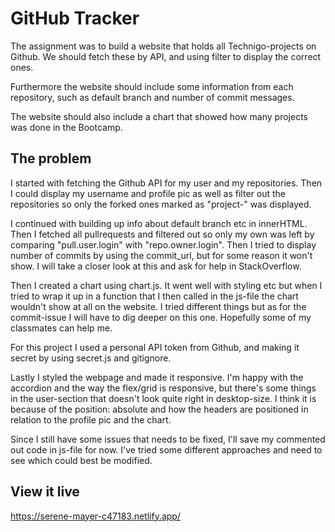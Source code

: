 # GitHub Tracker

The assignment was to build a website that holds all Technigo-projects on Github. We should fetch these by API, and using filter to display the correct ones. 

Furthermore the website should include some information from each repository, such as default branch and number of commit messages. 

The website should also include a chart that showed how many projects was done in the Bootcamp.

## The problem

I started with fetching the Github API for my user and my repositories. Then I could display my username and profile pic as well as filter out the repositories so only the forked ones marked as "project-" was displayed.

I continued with building up info about default branch etc in innerHTML. Then I fetched all pullrequests and filtered out so only my own was left by comparing "pull.user.login" with "repo.owner.login". Then I tried to display number of commits by using the commit_url, but for some reason it won't show. I will take a closer look at this and ask for help in StackOverflow.

Then I created a chart using chart.js. It went well with styling etc but when I tried to wrap it up in a function that I then called in the js-file the chart wouldn't show at all on the website. I tried different things but as for the commit-issue I will have to dig deeper on this one. Hopefully some of my classmates can help me.

For this project I used a personal API token from Github, and making it secret by using secret.js and gitignore.

Lastly I styled the webpage and made it responsive. I'm happy with the accordion and the way the flex/grid is responsive, but there's some things in the user-section that doesn't look quite right in desktop-size. I think it is because of the position: absolute and how the headers are positioned in relation to the profile pic and the chart.

Since I still have some issues that needs to be fixed, I'll save my commented out code in js-file for now. I've tried some different approaches and need to see which could best be modified.

## View it live

https://serene-mayer-c47183.netlify.app/
